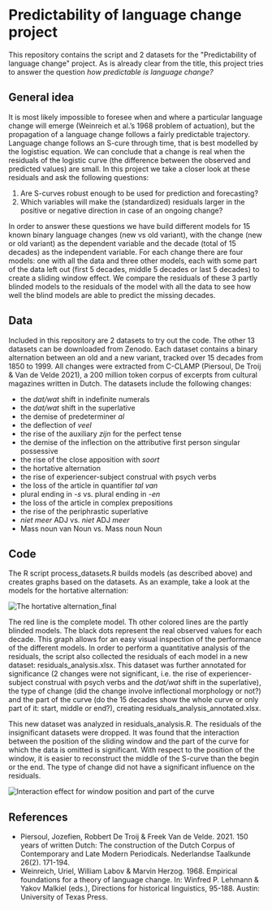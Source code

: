 # Predictability of language change project
This repository contains the script and 2 datasets for the "Predictability of language change" project. As is already clear from the title, this project tries to answer the question *how predictable is language change?*

## General idea
It is most likely impossible to foresee when and where a particular language change will emerge (Weinreich et al.’s 1968 problem of actuation), but the propagation of a language change follows a fairly predictable trajectory. Language change follows an S-cure through time, that is best modelled by the logistisc equation. We can conclude that a change is real when the residuals of the logistic curve (the difference between the observed and predicted values) are small. In this project we take a closer look at these residuals and ask the following questions:

1. Are S-curves robust enough to be used for prediction and forecasting? 
2. Which variables will make the (standardized) residuals larger in the positive or negative direction in case of an ongoing change? 

In order to answer these questions we have build different models for 15 known binary language changes (new vs old variant), with the change (new or old variant) as the dependent variable and the decade (total of 15 decades) as the independent variable. For each change there are four models: one with all the data and three other models, each with some part of the data left out (first 5 decades, middle 5 decades or last 5 decades) to create a sliding window effect. We compare the residuals of these 3 partly blinded models to the residuals of the model with all the data to see how well the blind models are able to predict the missing decades.

## Data
Included in this repository are 2 datasets to try out the code. The other 13 datasets can be downloaded from Zenodo. Each dataset contains a binary alternation between an old and a new variant, tracked over 15 decades from 1850 to 1999. All changes were extracted from C-CLAMP (Piersoul, De Troij & Van de Velde 2021), a 200 million token corpus of excerpts from cultural magazines written in Dutch. The datasets include the following changes:
- the *dat/wat* shift in indefinite numerals
- the *dat/wat* shift in the superlative
- the demise of predeterminer *al* 
- the deflection of *veel*
- the rise of the auxiliary *zijn* for the perfect tense
- the demise of the inflection on the attributive first person singular possessive 
- the rise of the close apposition with *soort* 
- the hortative alternation
- the rise of experiencer-subject construal with psych verbs
- the loss of the article in quantifier *tal van* 
- plural ending in *-s* vs. plural ending in *-en*
- the loss of the article in complex prepositions 
- the rise of the periphrastic superlative
- *niet meer* ADJ vs. *niet* ADJ *meer*
- Mass noun van Noun vs. Mass noun Noun

## Code

The R script process_datasets.R builds models (as described above) and creates graphs based on the datasets. As an example, take a look at the models for the hortative alternation:

![The hortative alternation_final](https://user-images.githubusercontent.com/107923146/212959306-be672e37-ef2f-44d2-aea2-fd0ad0d27d62.png)

The red line is the complete model. Th other colored lines are the partly blinded models. The black dots represent the real observed values for each decade. This graph allows for an easy visual inspection of the performance of the different models. In order to perform a quantitative analysis of the residuals, the script also collected the residuals of each model in a new dataset: residuals_analysis.xlsx. This dataset was further annotated for significance (2 changes were not significant, i.e. the rise of experiencer-subject construal with psych verbs and the *dat/wat* shift in the superlative), the type of change (did the change involve inflectional morphology or not?) and the part of the curve (do the 15 decades show the whole curve or only part of it: start, middle or end?), creating residuals_analysis_annotated.xlsx. 

This new dataset was analyzed in residuals_analysis.R. The residuals of the insignificant datasets were dropped. It was found that the interaction between the position of the sliding window and the part of the curve for which the data is omitted is significant. With respect to the position of the window, it is easier to reconstruct the middle of the S-curve than the begin or the end. The type of change did not have a significant influence on the residuals.

![Interaction effect for window position and part of the curve](https://user-images.githubusercontent.com/107923146/213192154-970b962d-f9ec-4b46-abaf-44238d11ba94.png)


## References
- Piersoul, Jozefien, Robbert De Troij & Freek Van de Velde. 2021. 150 years of written Dutch: The construction of the Dutch Corpus of Contemporary and Late Modern Periodicals. Nederlandse Taalkunde 26(2). 171-194.
- Weinreich, Uriel, William Labov & Marvin Herzog. 1968. Empirical foundations for a theory of language change. In: Winfred P. Lehmann & Yakov Malkiel (eds.), Directions for historical linguistics, 95-188. Austin: University of Texas Press.
